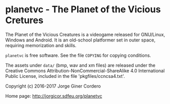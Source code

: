 planetvc - The Planet of the Vicious Cretures
=============================================

The Planet of the Vicious Creatures is a videogame released for GNU/Linux,
Windows and Android. It is an old-school platformer set in outer space,
requiring memorization and skills.

`planetvc` is free software. See the file `COPYING` for copying conditions.

The assets under `data/` (bmp, wav and xm files) are released under the
Creative Commons Attribution-NonCommercial-ShareAlike 4.0 International Public
License, included in the file 'pkgfiles/ccncsa4.txt'.

Copyright (c) 2016-2017 Jorge Giner Cordero

Home page: http://jorgicor.sdfeu.org/planetvc
